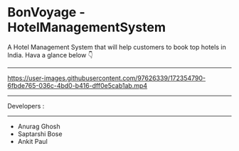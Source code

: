 # BonVoyage - HotelManagementSystem
A Hotel Management System that will help customers to book top hotels in India.
Hava a glance below 👇


---






https://user-images.githubusercontent.com/97626339/172354790-6fbde765-036c-4bd0-b416-dff0e5cab1ab.mp4






---

Developers :


---

- Anurag Ghosh
- Saptarshi Bose
- Ankit Paul
